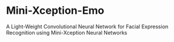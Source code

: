 # Mini-Xception-Emo
 A Light-Weight Convolutional Neural Network for Facial Expression Recognition  using Mini-Xception Neural Networks 
